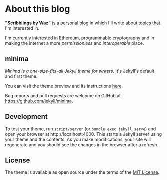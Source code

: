 # About this blog

**"Scribblings by Waz"** is a personal blog in which I'll write about topics that I'm interested in.

I'm currently interested in Ethereum, programmable cryptography and in making the internet a more
*permissionless* and *interoperable* place.

## minima

*Minima is a one-size-fits-all Jekyll theme for writers*. It's Jekyll's default and first theme.

You can visit the theme preview and its instructions [here](https://jekyll.github.io/minima/).

Bug reports and pull requests are welcome on GitHub at https://github.com/jekyll/minima.

## Development

To test your theme, run `script/server` (or `bundle exec jekyll serve`) and open your browser at http://localhost:4000. 
This starts a Jekyll server using your theme and the contents. As you make modifications, your site will regenerate and you 
should see the changes in the browser after a refresh.

## License

The theme is available as open source under the terms of the [MIT License](http://opensource.org/licenses/MIT).
